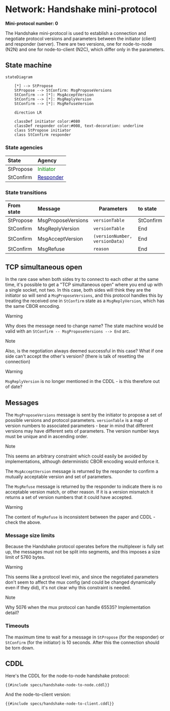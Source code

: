 # Network: Handshake mini-protocol

**Mini-protocol number: 0**

The Handshake mini-protocol is used to establish a connection and
negotiate protocol versions and parameters between the initiator
(client) and responder (server).  There are two versions, one for
node-to-node (N2N) and one for node-to-client (N2C), which differ only
in the parameters.

## State machine

```mermaid
stateDiagram

    [*] --> StPropose
    StPropose --> StConfirm: MsgProposeVersions
    StConfirm --> [*]: MsgAcceptVersion
    StConfirm --> [*]: MsgReplyVersion
    StConfirm --> [*]: MsgRefuseVersion

    direction LR

    classDef initiator color:#080
    classDef responder color:#008, text-decoration: underline
    class StPropose initiator
    class StConfirm responder
```

### State agencies

| State     | Agency                                                              |
|:----------|:--------------------------------------------------------------------|
| StPropose | <span style="color:#080">Initiator</span>                           |
| StConfirm | <span style="color:#008;text-decoration:underline">Responder</span> |

### State transitions

| From state | Message            | Parameters                     | to state  |
|:-----------|:-------------------|--------------------------------|:----------|
| StPropose  | MsgProposeVersions | `versionTable`                 | StConfirm |
| StConfirm  | MsgReplyVersion    | `versionTable`                 | End       |
| StConfirm  | MsgAcceptVersion   | `(versionNumber, versionData)` | End       |
| StConfirm  | MsgRefuse          | `reason`                       | End       |

## TCP simultaneous open

In the rare case when both sides try to connect to each other at the same time,
it's possible to get a "TCP simultaneous open" where you end up with a single
socket, not two.  In this case, both sides will think they are the initiator
so will send a `MsgProposeVersions`, and this protocol handles this by treating
the received one in `StConfirm` state as a `MsgReplyVersion`, which has the same
CBOR encoding.

> [!WARNING]
> Why does the message need to change name?  The state machine would be
> valid with an `StConfirm -- MsgProposeVersions --> End` arc.

> [!NOTE]
> Also, is the negotiation always deemed successful in this case?  What if
> one side can't accept the other's version? (there is talk of resetting
> the connection)

> [!WARNING]
> `MsgReplyVersion` is no longer mentioned in the CDDL - is this therefore
> out of date?

## Messages

The `MsgProposeVersions` message is sent by the initiator to propose a
set of possible versions and protocol parameters.  `versionTable` is a map
of version numbers to associated parameters - bear in mind that different
versions may have different sets of parameters.  The version number keys
must be unique and in ascending order.

> [!NOTE]
> This seems an arbitrary constraint which could easily be avoided by
> implementations, although deterministic CBOR encoding would enforce it.

The `MsgAcceptVersion` message is returned by the responder to confirm
a mutually acceptable version and set of parameters.

The `MsgRefuse` message is returned by the responder to indicate there is
no acceptable version match, or other reason.  If it is a version mismatch
it returns a set of version numbers that it could have accepted.

> [!WARNING]
> The content of `MsgRefuse` is inconsistent between the paper and CDDL -
> check the above.

### Message size limits

Because the Handshake protocol operates before the multiplexer is fully
set up, the messages must not be split into segments, and this imposes
a size limit of 5760 bytes.

> [!WARNING]
> This seems like a protocol level mix, and since the negotiated parameters
> don't seem to affect the mux config (and could be changed dynamically even
> if they did), it's not clear why this constraint is needed.

> [!NOTE]
> Why 5076 when the mux protocol can handle 65535? Implementation detail?

### Timeouts

The maximum time to wait for a message in `StPropose` (for the responder)
or `StConfirm` (for the initiator) is 10 seconds.  After this the connection
should be torn down.

## CDDL

Here's the CDDL for the node-to-node handshake protocol:

```cddl
{{#include specs/handshake-node-to-node.cddl}}
```

And the node-to-client version:

```cddl
{{#include specs/handshake-node-to-client.cddl}}
